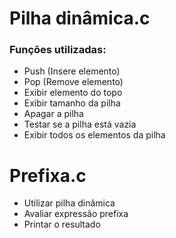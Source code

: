 # Pilha dinâmica.c
### Funções utilizadas:

   - Push (Insere elemento)
   - Pop  (Remove elemento)
   - Exibir elemento do topo
   - Exibir tamanho da pilha
   - Apagar a pilha
   - Testar se a pilha está vazia
   - Exibir todos os elementos da pilha
  
# Prefixa.c
  - Utilizar pilha dinâmica
  - Avaliar expressão prefixa 
  - Printar o resultado 
  
